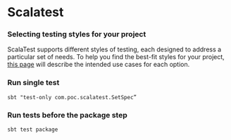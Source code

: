 # Scalatest

### Selecting testing styles for your project
ScalaTest supports different styles of testing, each designed to address a particular set of needs. To help you find the best-fit styles for your project, [this page] will describe the intended use cases for each option.
### Run single test
``
sbt "test-only com.poc.scalatest.SetSpec”
``
### Run tests before the package step
``
sbt test package
``

[this page]:http://www.scalatest.org/user_guide/selecting_a_style